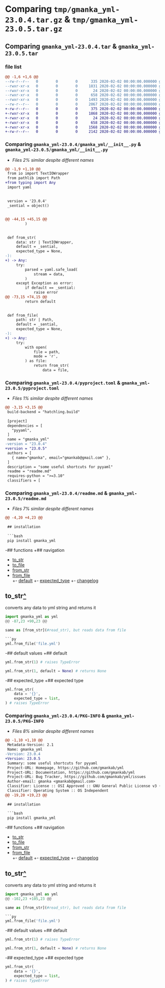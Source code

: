 # Comparing `tmp/gmanka_yml-23.0.4.tar.gz` & `tmp/gmanka_yml-23.0.5.tar.gz`

## Comparing `gmanka_yml-23.0.4.tar` & `gmanka_yml-23.0.5.tar`

### file list

```diff
@@ -1,6 +1,6 @@
--rw-r--r--   0        0        0      335 2020-02-02 00:00:00.000000 gmanka_yml-23.0.4/changelog.md
--rwxr-xr-x   0        0        0     1831 2020-02-02 00:00:00.000000 gmanka_yml-23.0.4/gmanka_yml/__init__.py
--rwxr-xr-x   0        0        0       24 2020-02-02 00:00:00.000000 gmanka_yml-23.0.4/.gitignore
--rwxr-xr-x   0        0        0      658 2020-02-02 00:00:00.000000 gmanka_yml-23.0.4/pyproject.toml
--rwxr-xr-x   0        0        0     1493 2020-02-02 00:00:00.000000 gmanka_yml-23.0.4/readme.md
--rw-r--r--   0        0        0     2067 2020-02-02 00:00:00.000000 gmanka_yml-23.0.4/PKG-INFO
+-rw-r--r--   0        0        0      375 2020-02-02 00:00:00.000000 gmanka_yml-23.0.5/changelog.md
+-rwxr-xr-x   0        0        0     1868 2020-02-02 00:00:00.000000 gmanka_yml-23.0.5/gmanka_yml/__init__.py
+-rwxr-xr-x   0        0        0       24 2020-02-02 00:00:00.000000 gmanka_yml-23.0.5/.gitignore
+-rwxr-xr-x   0        0        0      658 2020-02-02 00:00:00.000000 gmanka_yml-23.0.5/pyproject.toml
+-rwxr-xr-x   0        0        0     1568 2020-02-02 00:00:00.000000 gmanka_yml-23.0.5/readme.md
+-rw-r--r--   0        0        0     2142 2020-02-02 00:00:00.000000 gmanka_yml-23.0.5/PKG-INFO
```

### Comparing `gmanka_yml-23.0.4/gmanka_yml/__init__.py` & `gmanka_yml-23.0.5/gmanka_yml/__init__.py`

 * *Files 2% similar despite different names*

```diff
@@ -1,9 +1,10 @@
 from io import TextIOWrapper
 from pathlib import Path
+from typing import Any
 import yaml
 
 
 version = '23.0.4'
 _sential = object()
 
 
@@ -44,15 +45,15 @@
         )
 
 
 def from_str(
     data: str | TextIOWrapper,
     default = _sential,
     expected_type = None,
-):
+) -> Any:
     try:
         parsed = yaml.safe_load(
             stream = data,
         )
     except Exception as error:
         if default == _sential:
             raise error
@@ -73,15 +74,15 @@
         return default
 
 
 def from_file(
     path: str | Path,
     default = _sential,
     expected_type = None,
-):
+) -> Any:
     try:
         with open(
             file = path,
             mode = 'r',
         ) as file:
             return from_str( 
                 data = file,
```

### Comparing `gmanka_yml-23.0.4/pyproject.toml` & `gmanka_yml-23.0.5/pyproject.toml`

 * *Files 1% similar despite different names*

```diff
@@ -3,15 +3,15 @@
 build-backend = "hatchling.build"
 
 [project]
 dependencies = [
   "pyyaml",
 ]
 name = "gmanka_yml"
-version = "23.0.4"
+version = "23.0.5"
 authors = [
   { name="gmanka", email="gmankab@gmail.com" },
 ]
 description = "some useful shortcuts for pyyaml"
 readme = "readme.md"
 requires-python = ">=3.10"
 classifiers = [
```

### Comparing `gmanka_yml-23.0.4/readme.md` & `gmanka_yml-23.0.5/readme.md`

 * *Files 7% similar despite different names*

```diff
@@ -4,20 +4,23 @@
 
 ## installation
 
 ```bash
 pip install gmanka_yml
 ```
 
-## functions
+## navigation
 
 - [to_str](#to_str)  
 - [to_file](#to_file)  
 - [from_str](#read_str)  
 - [from_file](#read_file)  
+- [default](#default)
+- [expected_type](#expected_type)
+- [changelog](changelog)
 
 ## to_str[^](#functions)
 
 converts any data to yml string and returns it
 
 ```py
 import gmanka_yml as yml
@@ -87,23 +90,23 @@
 
 same as [from_str](#read_str), but reads data from file
 
 ```py
 yml.from_file('file.yml')
 ```
 
-## default values
+## default
 
 ```py
 yml.from_str(1) # raises TypeError
 
 yml.from_str(1, default = None) # returns None
 ```
 
-## expected_type
+## expected type
 
 ```py
 yml.from_str(
     data = '{}',
     expected_type = list,
 ) # raises TypeError
```

### Comparing `gmanka_yml-23.0.4/PKG-INFO` & `gmanka_yml-23.0.5/PKG-INFO`

 * *Files 8% similar despite different names*

```diff
@@ -1,10 +1,10 @@
 Metadata-Version: 2.1
 Name: gmanka_yml
-Version: 23.0.4
+Version: 23.0.5
 Summary: some useful shortcuts for pyyaml
 Project-URL: Homepage, https://github.com/gmankab/yml
 Project-URL: Documentation, https://github.com/gmankab/yml
 Project-URL: Bug Tracker, https://github.com/gmankab/yml/issues
 Author-email: gmanka <gmankab@gmail.com>
 Classifier: License :: OSI Approved :: GNU General Public License v3 (GPLv3)
 Classifier: Operating System :: OS Independent
@@ -19,20 +19,23 @@
 
 ## installation
 
 ```bash
 pip install gmanka_yml
 ```
 
-## functions
+## navigation
 
 - [to_str](#to_str)  
 - [to_file](#to_file)  
 - [from_str](#read_str)  
 - [from_file](#read_file)  
+- [default](#default)
+- [expected_type](#expected_type)
+- [changelog](changelog)
 
 ## to_str[^](#functions)
 
 converts any data to yml string and returns it
 
 ```py
 import gmanka_yml as yml
@@ -102,23 +105,23 @@
 
 same as [from_str](#read_str), but reads data from file
 
 ```py
 yml.from_file('file.yml')
 ```
 
-## default values
+## default
 
 ```py
 yml.from_str(1) # raises TypeError
 
 yml.from_str(1, default = None) # returns None
 ```
 
-## expected_type
+## expected type
 
 ```py
 yml.from_str(
     data = '{}',
     expected_type = list,
 ) # raises TypeError
```

